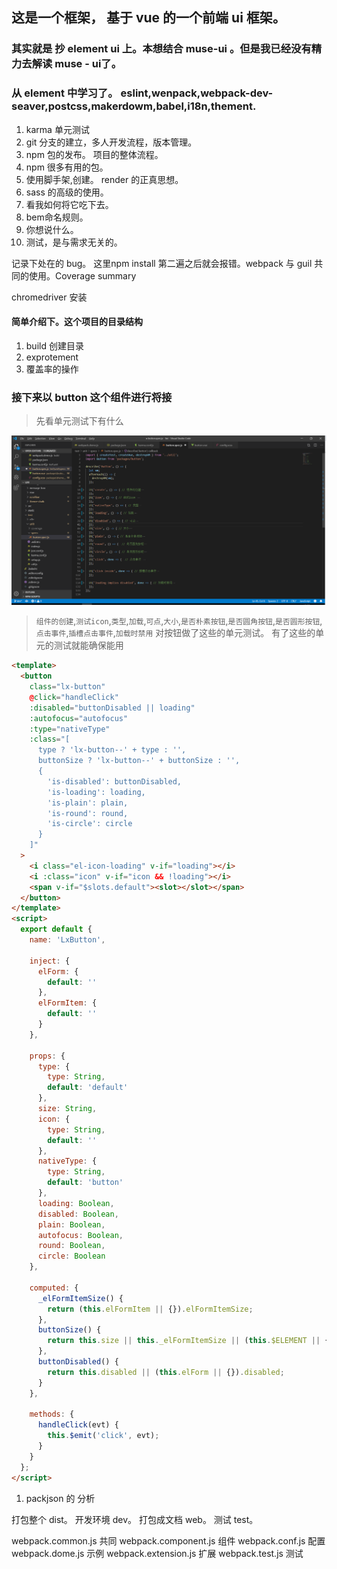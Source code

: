 ## 这是一个框架， 基于 vue 的一个前端 ui 框架。
### 其实就是 抄 element ui 上。本想结合 muse-ui 。但是我已经没有精力去解读 muse - ui了。

### 从 element 中学习了。 eslint,wenpack,webpack-dev-seaver,postcss,makerdowm,babel,i18n,thement.
1. karma 单元测试
2. git 分支的建立，多人开发流程，版本管理。
3. npm 包的发布。 项目的整体流程。 
4. npm 很多有用的包。
5. 使用脚手架,创建。 render 的正真思想。
6. sass 的高级的使用。
8. 看我如何将它吃下去。
9. bem命名规则。
10. 你想说什么。
11. 测试，是与需求无关的。


记录下处在的 bug。 这里npm install 第二遍之后就会报错。webpack 与 guil 共同的使用。Coverage summary 

chromedriver 安装


#### 简单介绍下。这个项目的目录结构
1. build 创建目录
2. exprotement 
3. 覆盖率的操作 

### 接下来以 button 这个组件进行将接

> 先看单元测试下有什么

![unit](./images/test01.png)

> `组件的创建`,`测试icon`,`类型`,`加载`,`可点`,`大小`,`是否朴素按钮`,`是否圆角按钮`,`是否圆形按钮`,`点击事件`,`插槽点击事件`,`加载时禁用`
> 对按钮做了这些的单元测试。
> 有了这些的单元的测试就能确保能用

```html
<template>
  <button
    class="lx-button"
    @click="handleClick"
    :disabled="buttonDisabled || loading"
    :autofocus="autofocus"
    :type="nativeType"
    :class="[
      type ? 'lx-button--' + type : '',
      buttonSize ? 'lx-button--' + buttonSize : '',
      {
        'is-disabled': buttonDisabled,
        'is-loading': loading,
        'is-plain': plain,
        'is-round': round,
        'is-circle': circle
      }
    ]"
  >
    <i class="el-icon-loading" v-if="loading"></i>
    <i :class="icon" v-if="icon && !loading"></i>
    <span v-if="$slots.default"><slot></slot></span>
  </button>
</template>
<script>
  export default {
    name: 'LxButton',

    inject: {
      elForm: {
        default: ''
      },
      elFormItem: {
        default: ''
      }
    },

    props: {
      type: {
        type: String,
        default: 'default'
      },
      size: String,
      icon: {
        type: String,
        default: ''
      },
      nativeType: {
        type: String,
        default: 'button'
      },
      loading: Boolean,
      disabled: Boolean,
      plain: Boolean,
      autofocus: Boolean,
      round: Boolean,
      circle: Boolean
    },

    computed: {
      _elFormItemSize() {
        return (this.elFormItem || {}).elFormItemSize;
      },
      buttonSize() {
        return this.size || this._elFormItemSize || (this.$ELEMENT || {}).size;
      },
      buttonDisabled() {
        return this.disabled || (this.elForm || {}).disabled;
      }
    },

    methods: {
      handleClick(evt) {
        this.$emit('click', evt);
      }
    }
  };
</script>
```

1. packjson 的 分析

打包整个 dist。 开发环境 dev。  打包成文档 web。 测试 test。

webpack.common.js 共同
webpack.component.js 组件
webpack.conf.js 配置
webpack.dome.js 示例
webpack.extension.js 扩展
webpack.test.js 测试